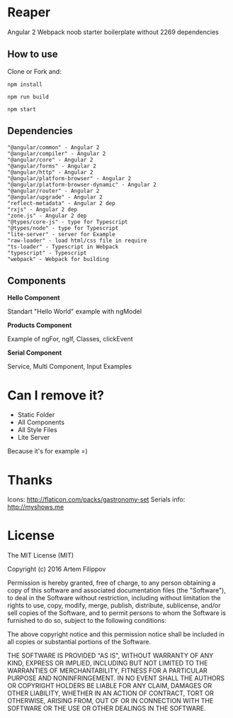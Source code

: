 # Reaper
Angular 2 Webpack noob starter boilerplate without 2269 dependencies

## How to use

Сlone or Fork and:
    
    npm install
    
    npm run build
    
    npm start

## Dependencies

    "@angular/common" - Angular 2
    "@angular/compiler" - Angular 2
    "@angular/core" - Angular 2
    "@angular/forms" - Angular 2
    "@angular/http" - Angular 2
    "@angular/platform-browser" - Angular 2
    "@angular/platform-browser-dynamic" - Angular 2
    "@angular/router" - Angular 2
    "@angular/upgrade" - Angular 2
    "reflect-metadata" - Angular 2 dep
    "rxjs" - Angular 2 dep
    "zone.js" - Angular 2 dep
    "@types/core-js" - type for Typescript
    "@types/node" - type for Typescript
    "lite-server" - server for Example
    "raw-loader" - load html/css file in require
    "ts-loader" - Typescript in Webpack
    "typescript" - Typescript
    "webpack" - Webpack for building


## Components

**Hello Component**

Standart "Hello World" example with ngModel

**Products Component**

Example of ngFor, ngIf, Classes, clickEvent

**Serial Component**

Service, Multi Component, Input Examples

# Can I remove it?

- Static Folder 
- All Components
- All Style Files
- Lite Server

Because it's for example =) 

# Thanks
Icons:
http://flaticon.com/packs/gastronomy-set
Serials info:
http://myshows.me


# License

The MIT License (MIT)

Copyright (c) 2016 Artem Filippov

Permission is hereby granted, free of charge, to any person obtaining a copy
of this software and associated documentation files (the "Software"), to deal
in the Software without restriction, including without limitation the rights
to use, copy, modify, merge, publish, distribute, sublicense, and/or sell
copies of the Software, and to permit persons to whom the Software is
furnished to do so, subject to the following conditions:

The above copyright notice and this permission notice shall be included in
all copies or substantial portions of the Software.

THE SOFTWARE IS PROVIDED "AS IS", WITHOUT WARRANTY OF ANY KIND, EXPRESS OR
IMPLIED, INCLUDING BUT NOT LIMITED TO THE WARRANTIES OF MERCHANTABILITY,
FITNESS FOR A PARTICULAR PURPOSE AND NONINFRINGEMENT.  IN NO EVENT SHALL THE
AUTHORS OR COPYRIGHT HOLDERS BE LIABLE FOR ANY CLAIM, DAMAGES OR OTHER
LIABILITY, WHETHER IN AN ACTION OF CONTRACT, TORT OR OTHERWISE, ARISING FROM,
OUT OF OR IN CONNECTION WITH THE SOFTWARE OR THE USE OR OTHER DEALINGS IN
THE SOFTWARE.